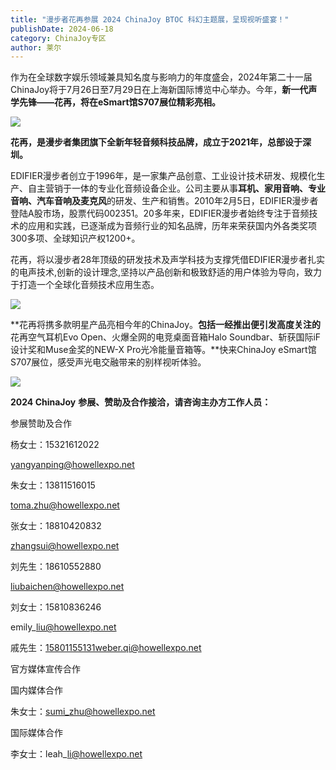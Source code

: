 ```yaml
---
title: "漫步者花再参展 2024 ChinaJoy BTOC 科幻主题展，呈现视听盛宴！"
publishDate: 2024-06-18
category: ChinaJoy专区
author: 莱尔
---
```


作为在全球数字娱乐领域兼具知名度与影响力的年度盛会，2024年第二十一届ChinaJoy将于7月26日至7月29日在上海新国际博览中心举办。今年，**新一代声学先锋——花再，将在eSmart馆S707展位精彩亮相。**

![](https://ec-net-1251389766.cos.ap-shanghai.myqcloud.com/wp-content/uploads/2024/06/20240618230637370-1024x293.jpg)

**花再，是漫步者集团旗下全新年轻音频科技品牌，成立于2021年，总部设于深圳。**

EDIFIER漫步者创立于1996年，是一家集产品创意、工业设计技术研发、规模化生产、自主营销于一体的专业化音频设备企业。公司主要从事**耳机、家用音响、专业音响、汽车音响及麦克风**的研发、生产和销售。2010年2月5日，EDIFIER漫步者登陆A股市场，股票代码002351。20多年来，EDIFIER漫步者始终专注于音频技术的应用和实践，已逐渐成为音频行业的知名品牌，历年来荣获国内外各类奖项300多项、全球知识产权1200+。

花再，将以漫步者28年顶级的研发技术及声学科技为支撑凭借EDIFIER漫步者扎实的电声技术,创新的设计理念,坚持以产品创新和极致舒适的用户体验为导向，致力于打造一个全球化音频技术应用生态。

![](https://ec-net-1251389766.cos.ap-shanghai.myqcloud.com/wp-content/uploads/2024/06/20240618230412968-1024x341.jpg)

**花再将携多款明星产品亮相今年的ChinaJoy。**包括一经推出便引发高度关注的**花再空气耳机Evo Open、火爆全网的电竞桌面音箱Halo Soundbar、斩获国际iF设计奖和Muse金奖的NEW-X Pro光冷能量音箱等。**快来ChinaJoy eSmart馆S707展位，感受声光电交融带来的别样视听体验。

![](https://ec-net-1251389766.cos.ap-shanghai.myqcloud.com/wp-content/uploads/2024/06/20240618230421934-1024x341.jpg)

**2024 ChinaJoy** **参展、赞助及合作接洽，请咨询主办方工作人员：**

  
参展赞助及合作

杨女士：15321612022

[yangyanping@howellexpo.net](mailto:yangyanping@howellexpo.net)

朱女士：13811516015

toma.zhu@howellexpo.net

张女士：18810420832

zhangsui@howellexpo.net

刘先生：18610552880

liubaichen@howellexpo.net

刘女士：15810836246

emily\_liu@howellexpo.net

戚先生：[15801155131weber.qi@howellexpo.net](mailto:15801155131weber.qi@howellexpo.net)

官方媒体宣传合作

国内媒体合作

朱女士：[sumi\_zhu@howellexpo.net](mailto:sumi_zhu@howellexpo.net)

国际媒体合作

李女士：leah\_li@howellexpo.net
